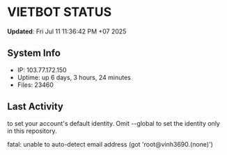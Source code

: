 # VIETBOT STATUS
**Updated**: Fri Jul 11 11:36:42 PM +07 2025

## System Info
- IP: 103.77.172.150
- Uptime: up 6 days, 3 hours, 24 minutes
- Files: 23460

## Last Activity

to set your account's default identity.
Omit --global to set the identity only in this repository.

fatal: unable to auto-detect email address (got 'root@vinh3690.(none)')
